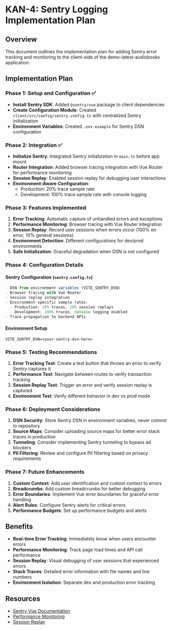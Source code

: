 # KAN-4: Sentry Logging Implementation Plan

## Overview
This document outlines the implementation plan for adding Sentry error tracking and monitoring to the client-side of the demo-latest-audiobooks application.

## Implementation Plan

### Phase 1: Setup and Configuration ✅
- **Install Sentry SDK**: Added `@sentry/vue` package to client dependencies
- **Create Configuration Module**: Created `client/src/config/sentry.config.ts` with centralized Sentry initialization
- **Environment Variables**: Created `.env.example` for Sentry DSN configuration

### Phase 2: Integration ✅
- **Initialize Sentry**: Integrated Sentry initialization in `main.ts` before app mount
- **Router Integration**: Added browser tracing integration with Vue Router for performance monitoring
- **Session Replay**: Enabled session replay for debugging user interactions
- **Environment-Aware Configuration**: 
  - Production: 20% trace sample rate
  - Development: 100% trace sample rate with console logging

### Phase 3: Features Implemented
1. **Error Tracking**: Automatic capture of unhandled errors and exceptions
2. **Performance Monitoring**: Browser tracing with Vue Router integration
3. **Session Replay**: Record user sessions when errors occur (100% on error, 10% general sessions)
4. **Environment Detection**: Different configurations for dev/prod environments
5. **Safe Initialization**: Graceful degradation when DSN is not configured

### Phase 4: Configuration Details

#### Sentry Configuration (`sentry.config.ts`)
```typescript
- DSN from environment variables (VITE_SENTRY_DSN)
- Browser tracing with Vue Router
- Session replay integration
- Environment-specific sample rates:
  - Production: 20% traces, 10% session replays
  - Development: 100% traces, console logging enabled
- Trace propagation to backend APIs
```

#### Environment Setup
```
VITE_SENTRY_DSN=<your-sentry-dsn-here>
```

### Phase 5: Testing Recommendations
1. **Error Tracking Test**: Create a test button that throws an error to verify Sentry captures it
2. **Performance Test**: Navigate between routes to verify transaction tracking
3. **Session Replay Test**: Trigger an error and verify session replay is captured
4. **Environment Test**: Verify different behavior in dev vs prod mode

### Phase 6: Deployment Considerations
1. **DSN Security**: Store Sentry DSN in environment variables, never commit to repository
2. **Source Maps**: Consider uploading source maps for better error stack traces in production
3. **Tunneling**: Consider implementing Sentry tunneling to bypass ad blockers
4. **PII Filtering**: Review and configure PII filtering based on privacy requirements

### Phase 7: Future Enhancements
1. **Custom Context**: Add user identification and custom context to errors
2. **Breadcrumbs**: Add custom breadcrumbs for better debugging
3. **Error Boundaries**: Implement Vue error boundaries for graceful error handling
4. **Alert Rules**: Configure Sentry alerts for critical errors
5. **Performance Budgets**: Set up performance budgets and alerts

## Benefits
- **Real-time Error Tracking**: Immediately know when users encounter errors
- **Performance Monitoring**: Track page load times and API call performance
- **Session Replay**: Visual debugging of user sessions that experienced errors
- **Stack Traces**: Detailed error information with file names and line numbers
- **Environment Isolation**: Separate dev and production error tracking

## Resources
- [Sentry Vue Documentation](https://docs.sentry.io/platforms/javascript/guides/vue/)
- [Performance Monitoring](https://docs.sentry.io/platforms/javascript/guides/vue/tracing/)
- [Session Replay](https://docs.sentry.io/platforms/javascript/session-replay/)
